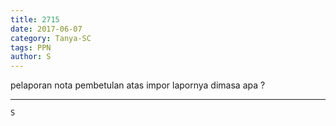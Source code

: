 ```yaml
---
title: 2715
date: 2017-06-07
category: Tanya-SC
tags: PPN
author: S
---
```


pelaporan nota pembetulan atas impor lapornya dimasa apa ?

---



`S`
